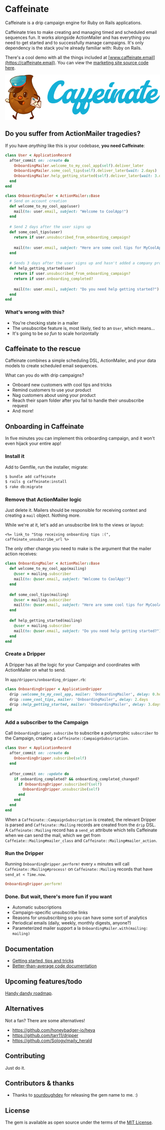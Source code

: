 # Caffeinate

Caffeinate is a drip campaign engine for Ruby on Rails applications.

Caffeinate tries to make creating and managing timed and scheduled email sequences fun. It works alongside ActionMailer 
and has everything you need to get started and to successfully manage campaigns. It's only dependency is the stack you're
already familiar with: Ruby on Rails.

There's a cool demo with all the things included at [www.caffeinate.email](https://caffeinate.email). You can view the [marketing 
site source code here](https://github.com/joshmn/caffeinate-test).

![Caffeinate logo](./logo.png)

## Do you suffer from ActionMailer tragedies?

If you have _anything_ like this is your codebase, **you need Caffeinate**:

```ruby 
class User < ApplicationRecord
  after_commit on: :create do 
    OnboardingMailer.welcome_to_my_cool_app(self).deliver_later
    OnboardingMailer.some_cool_tips(self).deliver_later(wait: 2.days)
    OnboardingMailer.help_getting_started(self).deliver_later(wait: 3.days)
  end 
end 
```

```ruby 
class OnboardingMailer < ActionMailer::Base 
  # Send on account creation
  def welcome_to_my_cool_app(user)
    mail(to: user.email, subject: "Welcome to CoolApp!")
  end

  # Send 2 days after the user signs up
  def some_cool_tips(user)
    return if user.unsubscribed_from_onboarding_campaign?

    mail(to: user.email, subject: "Here are some cool tips for MyCoolApp")
  end 

  # Sends 3 days after the user signs up and hasn't added a company profile yet
  def help_getting_started(user)
    return if user.unsubscribed_from_onboarding_campaign?
    return if user.onboarding_completed?

    mail(to: user.email, subject: "Do you need help getting started?")
  end 
end 
```

### What's wrong with this?

* You're checking state in a mailer
* The unsubscribe feature is, most likely, tied to an `User`, which means...
* It's going to be _so fun_ to scale horizontally

## Caffeinate to the rescue

Caffeinate combines a simple scheduling DSL, ActionMailer, and your data models to create scheduled email sequences.

What can you do with drip campaigns? 
* Onboard new customers with cool tips and tricks
* Remind customers to use your product
* Nag customers about using your product
* Reach their spam folder after you fail to handle their unsubscribe request
* And more!

## Onboarding in Caffeinate

In five minutes you can implement this onboarding campaign, and it won't even hijack your entire app!

### Install it 

Add to Gemfile, run the installer, migrate:

```bash 
$ bundle add caffeinate
$ rails g caffeinate:install
$ rake db:migrate
```

### Remove that ActionMailer logic

Just delete it. Mailers should be responsible for receiving context and creating a `mail` object. Nothing more.

While we're at it, let's add an unsubscribe link to the views or layout: 

```erb
<%= link_to "Stop receiving onboarding tips :(", caffeinate_unsubscribe_url %>
```

The only other change you need to make is the argument that the mailer action receives:

```ruby 
class OnboardingMailer < ActionMailer::Base 
  def welcome_to_my_cool_app(mailing)
    @user = mailing.subscriber 
    mail(to: @user.email, subject: "Welcome to CoolApp!")
  end

  def some_cool_tips(mailing)
    @user = mailing.subscriber
    mail(to: @user.email, subject: "Here are some cool tips for MyCoolApp")
  end 

  def help_getting_started(mailing)
    @user = mailing.subscriber
    mail(to: @user.email, subject: "Do you need help getting started?")
  end 
end 
```

### Create a Dripper

A Dripper has all the logic for your Campaign and coordinates with ActionMailer on what to send.

In `app/drippers/onboarding_dripper.rb`:

```ruby 
class OnboardingDripper < ApplicationDripper
  drip :welcome_to_my_cool_app, mailer: 'OnboardingMailer', delay: 0.hours
  drip :some_cool_tips, mailer: 'OnboardingMailer', delay: 2.days
  drip :help_getting_started, mailer: 'OnboardingMailer', delay: 3.days
end 
```

### Add a subscriber to the Campaign

Call `OnboardingDripper.subscribe` to subscribe a polymorphic `subscriber` to the Campaign, creating a `Caffeinate::CampaignSubscription`.

```ruby 
class User < ApplicationRecord
  after_commit on: :create do 
    OnboardingDripper.subscribe(self)
  end 

  after_commit on: :update do 
    if onboarding_completed? && onboarding_completed_changed?
      if OnboardingDripper.subscribed?(self)
        OnboardingDripper.unsubscribe(self)
      end 
    end
  end
end
```

When a `Caffeinate::CampaignSubscription` is created, the relevant Dripper is parsed and `Caffeinate::Mailing` records 
are created from the `drip` DSL. A `Caffeinate::Mailing` record has a `send_at` attribute which tells Caffeinate when we 
can send the mail, which we get from `Caffeiate::Mailing#mailer_class` and `Caffeinate::Mailing#mailer_action`.

### Run the Dripper

Running `OnboardingDripper.perform!` every `x` minutes will call `Caffeinate::Mailing#process!` on `Caffeinate::Mailing`
records that have `send_at < Time.now`. 

```ruby
OnboardingDripper.perform!
```

### Done. But wait, there's more fun if you want

* Automatic subscriptions
* Campaign-specific unsubscribe links 
* Reasons for unsubscribing so you can have some sort of analytics
* Periodical emails (daily, weekly, monthly digests, anyone?)
* Parameterized mailer support a la `OnboardingMailer.with(mailing: mailing)`

## Documentation

* [Getting started, tips and tricks](https://github.com/joshmn/caffeinate/blob/master/docs/README.md) 
* [Better-than-average code documentation](https://rubydoc.info/gems/caffeinate)

## Upcoming features/todo

[Handy dandy roadmap](https://github.com/joshmn/caffeinate/projects/1).

## Alternatives

Not a fan? There are some alternatives!

* https://github.com/honeybadger-io/heya
* https://github.com/tarr11/dripper
* https://github.com/Sology/maily_herald

## Contributing

Just do it.

## Contributors & thanks

* Thanks to [sourdoughdev](https://github.com/sourdoughdev/caffeinate) for releasing the gem name to me. :) 
 
## License

The gem is available as open source under the terms of the [MIT License](https://opensource.org/licenses/MIT).
